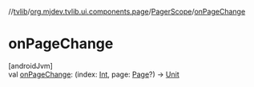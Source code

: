//[tvlib](../../../index.md)/[org.mjdev.tvlib.ui.components.page](../index.md)/[PagerScope](index.md)/[onPageChange](on-page-change.md)

# onPageChange

[androidJvm]\
val [onPageChange](on-page-change.md): (index: [Int](https://kotlinlang.org/api/latest/jvm/stdlib/kotlin/-int/index.html), page: [Page](../-page/index.md)?) -&gt; [Unit](https://kotlinlang.org/api/latest/jvm/stdlib/kotlin/-unit/index.html)
